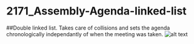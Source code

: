 # 2171_Assembly-Agenda-linked-list
##Double linked list. Takes care of collisions and sets the agenda chronologically independantly of when the meeting  was taken.
![alt text](https://user-images.githubusercontent.com/96098657/186967622-07c288f6-c4de-4ce3-bac5-edf02b369859.png)
